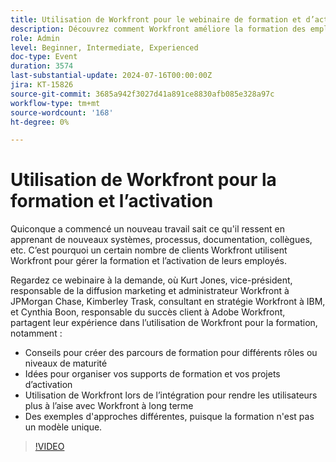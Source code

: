 ```yaml
---
title: Utilisation de Workfront pour le webinaire de formation et d’activation
description: Découvrez comment Workfront améliore la formation des employés dans notre webinaire à la demande. Obtenez des informations auprès des experts de JPMorgan Chase, d’IBM et d’Adobe Workfront sur la création de chemins personnalisés, l’organisation de documents et l’utilisation de Workfront pour une intégration et une adoption efficaces à long terme.
role: Admin
level: Beginner, Intermediate, Experienced
doc-type: Event
duration: 3574
last-substantial-update: 2024-07-16T00:00:00Z
jira: KT-15826
source-git-commit: 3685a942f3027d41a891ce8830afb085e328a97c
workflow-type: tm+mt
source-wordcount: '168'
ht-degree: 0%

---
```



# Utilisation de Workfront pour la formation et l’activation

Quiconque a commencé un nouveau travail sait ce qu&#39;il ressent en apprenant de nouveaux systèmes, processus, documentation, collègues, etc. C’est pourquoi un certain nombre de clients Workfront utilisent Workfront pour gérer la formation et l’activation de leurs employés.

Regardez ce webinaire à la demande, où Kurt Jones, vice-président, responsable de la diffusion marketing et administrateur Workfront à JPMorgan Chase, Kimberley Trask, consultant en stratégie Workfront à IBM, et Cynthia Boon, responsable du succès client à Adobe Workfront, partagent leur expérience dans l’utilisation de Workfront pour la formation, notamment :

* Conseils pour créer des parcours de formation pour différents rôles ou niveaux de maturité
* Idées pour organiser vos supports de formation et vos projets d’activation
* Utilisation de Workfront lors de l’intégration pour rendre les utilisateurs plus à l’aise avec Workfront à long terme
* Des exemples d&#39;approches différentes, puisque la formation n&#39;est pas un modèle unique.

>[!VIDEO](https://video.tv.adobe.com/v/3431020/?learn=on)
